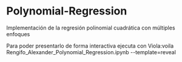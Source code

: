 # Polynomial-Regression
Implementación de la regresión polinomial cuadrática con múltiples enfoques

Para poder presentarlo de forma interactiva ejecuta con Viola:voila Rengifo_Alexander_Polynomial_Regression.ipynb --template=reveal
